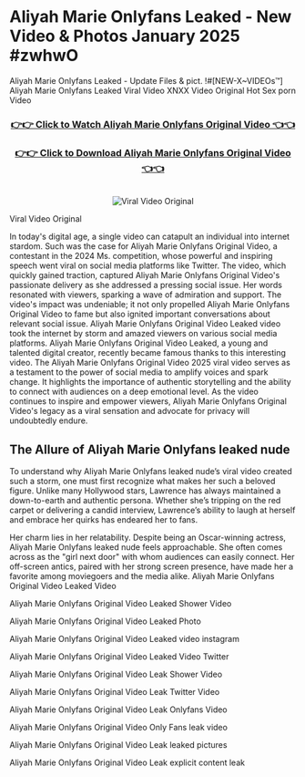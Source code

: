 # Aliyah Marie Onlyfans Leaked - New Video & Photos January 2025 #zwhwO

Aliyah Marie Onlyfans Leaked - Update Files & pict. !#[NEW-X~VIDEOs™] Aliyah Marie Onlyfans Leaked Viral Video XNXX Video Original Hot Sex porn Video
<br>
<div align="center">
<h3><a href="https://links2leaks.com?utm_source=aliyahmarie&utm_medium=gitlong" rel="nofollow">👉👉 Click to Watch Aliyah Marie Onlyfans Original Video 👈👈</a></h3>
<h3><a href="https://links2leaks.com?utm_source=aliyahmarie&utm_medium=gitlong" rel="nofollow">👉👉 Click to Download Aliyah Marie Onlyfans Original Video 👈👈</a></h3>
<br>
<a href="https://links2leaks.com?utm_source=aliyahmarie&utm_medium=gitlong" rel="nofollow"><img src="https://i.ibb.co/Gkj2r4b/banner.png" alt="Viral Video Original" style="max-width: 100%; display: inline-block;" data-target="animated-image.originalImage"></a>
</div>

Viral Video Original

In today's digital age, a single video can catapult an individual into internet stardom. Such was the case for Aliyah Marie Onlyfans Original Video, a contestant in the 2024 Ms. competition, whose powerful and inspiring speech went viral on social media platforms like Twitter.
The video, which quickly gained traction, captured Aliyah Marie Onlyfans Original Video's passionate delivery as she addressed a pressing social issue. Her words resonated with viewers, sparking a wave of admiration and support. The video's impact was undeniable; it not only propelled Aliyah Marie Onlyfans Original Video to fame but also ignited important conversations about relevant social issue.
Aliyah Marie Onlyfans Original Video Leaked video took the internet by storm and amazed viewers on various social media platforms. Aliyah Marie Onlyfans Original Video Leaked, a young and talented digital creator, recently became famous thanks to this interesting video.
The Aliyah Marie Onlyfans Original Video 2025 viral video serves as a testament to the power of social media to amplify voices and spark change. It highlights the importance of authentic storytelling and the ability to connect with audiences on a deep emotional level. As the video continues to inspire and empower viewers, Aliyah Marie Onlyfans Original Video's legacy as a viral sensation and advocate for privacy will undoubtedly endure.

<h2>The Allure of Aliyah Marie Onlyfans leaked nude</h2>


To understand why Aliyah Marie Onlyfans leaked nude’s viral video created such a storm, one must first recognize what makes her such a beloved figure. Unlike many Hollywood stars, Lawrence has always maintained a down-to-earth and authentic persona. Whether she’s tripping on the red carpet or delivering a candid interview, Lawrence’s ability to laugh at herself and embrace her quirks has endeared her to fans.

Her charm lies in her relatability. Despite being an Oscar-winning actress, Aliyah Marie Onlyfans leaked nude feels approachable. She often comes across as the "girl next door" with whom audiences can easily connect. Her off-screen antics, paired with her strong screen presence, have made her a favorite among moviegoers and the media alike.
Aliyah Marie Onlyfans Original Video Leaked Video

Aliyah Marie Onlyfans Original Video Leaked Shower Video

Aliyah Marie Onlyfans Original Video Leaked Photo

Aliyah Marie Onlyfans Original Video Leaked video instagram

Aliyah Marie Onlyfans Original Video Leaked Video Twitter

Aliyah Marie Onlyfans Original Video Leak Shower Video

Aliyah Marie Onlyfans Original Video Leak Twitter Video

Aliyah Marie Onlyfans Original Video Leak Onlyfans Video

Aliyah Marie Onlyfans Original Video Only Fans leak video

Aliyah Marie Onlyfans Original Video Leak leaked pictures

Aliyah Marie Onlyfans Original Video Leak explicit content leak